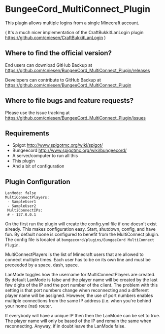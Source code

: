 BungeeCord_MultiConnect_Plugin
==============================

This plugin allows multiple logins from a single Minecraft account.

( It's a much nicer implementation of the CraftBukkitLanLogin plugin https://github.com/cniesen/CraftBukkitLanLogin )

Where to find the official version?
-----------------------------------

End users can download GitHub Backup at https://github.com/cniesen/BungeeCord_MultiConnect_Plugin/releases

Developers can contribute to GitHub Backup at https://github.com/cniesen/BungeeCord_MultiConnect_Plugin

Where to file bugs and feature requests?
----------------------------------------

Please use the issue tracking at https://github.com/cniesen/BungeeCord_MultiConnect_Plugin/issues

Requirements
------------

* Spigot http://www.spigotmc.org/wiki/spigot/
* Bungeecord http://www.spigotmc.org/wiki/bungeecord/
* A server/computer to run all this
* This plugin
* And a bit of configuration

Plugin Configuration
--------------------

```
LanMode: false
MultiConnectPlayers: 
 - SampleUser1
 - SampleUser2
 MultiConnectIPs:
 # - 127.0.0.1
```
On the first run the plugin will create the config.yml file if one doesn't exist already.  This makes configuration easy.  Start, shutdown, config, and have fun.  By default noone is configured to benefit from the MultiConnect plugin. The config file is located at `bungeecord/plugins/BungeeCord MultiConnect Plugin`.

MultiConnectPlayers is the list of Minecraft users that are allowed to connect multiple times. Each user has to be on its own line and must be preceeded by a space, dash, space. 

LanMode toggles how the username for MultiConnectPlayers are created.  By default LanMode is false and the player name will be created by the last few digits of the IP and the port number of the client.  The problem with this setting is that port numbers change when reconnecting and a different player name will be assigned. However, the use of port numbers enables multiple connections from the same IP address (i.e. when you're behind your home (nat) router.  

If everybody will have a unique IP then then the LanMode can be set to true. The player name will only be based of the IP and remain the same when reconnecting.  Anyway, if in doubt leave the LanMode false.
